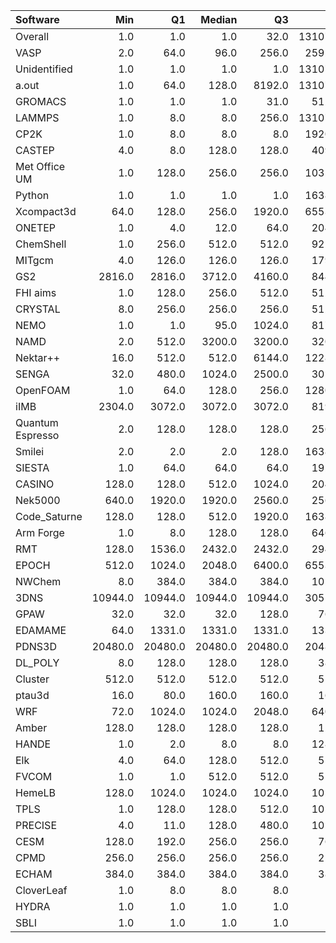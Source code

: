 | Software         |     Min |      Q1 |   Median |      Q3 |      Max |    Jobs |     Nodeh |   PercentUse |       kWh |   PercentEnergy |   Users |   Projects |
|:-----------------|--------:|--------:|---------:|--------:|---------:|--------:|----------:|-------------:|----------:|----------------:|--------:|-----------:|
| Overall          |     1.0 |     1.0 |      1.0 |    32.0 | 131072.0 | 4114184 | 3927732.7 |        100.0 | 1284420.2 |           100.0 |     706 |        102 |
| VASP             |     2.0 |    64.0 |     96.0 |   256.0 |  25920.0 |  143268 |  942834.3 |         24.0 |  290665.8 |            22.6 |     110 |          6 |
| Unidentified     |     1.0 |     1.0 |      1.0 |     1.0 | 131072.0 | 1370058 |  566944.5 |         14.4 |  193781.9 |            15.1 |     322 |         83 |
| a.out            |     1.0 |    64.0 |    128.0 |  8192.0 | 131072.0 |     474 |  392539.7 |         10.0 |   99116.7 |             7.7 |      10 |          7 |
| GROMACS          |     1.0 |     1.0 |      1.0 |    31.0 |   5120.0 |   17116 |  291861.1 |          7.4 |  135329.9 |            10.5 |      38 |          7 |
| LAMMPS           |     1.0 |     8.0 |      8.0 |   256.0 | 131072.0 |   41038 |  289214.3 |          7.4 |   81468.5 |             6.3 |      47 |         11 |
| CP2K             |     1.0 |     8.0 |      8.0 |     8.0 |  19200.0 |  113087 |  251786.0 |          6.4 |   77817.4 |             6.1 |      50 |          9 |
| CASTEP           |     4.0 |     8.0 |    128.0 |   128.0 |   4096.0 | 1073488 |  136636.3 |          3.5 |   46906.4 |             3.7 |      44 |          5 |
| Met Office UM    |     1.0 |   128.0 |    256.0 |   256.0 |  10323.0 |   12707 |  130726.2 |          3.3 |   38766.6 |             3.0 |      38 |          4 |
| Python           |     1.0 |     1.0 |      1.0 |     1.0 |  16384.0 | 1276476 |  107532.9 |          2.7 |   31556.1 |             2.5 |      41 |         21 |
| Xcompact3d       |    64.0 |   128.0 |    256.0 |  1920.0 |  65536.0 |     454 |  107243.0 |          2.7 |   40959.5 |             3.2 |      10 |          6 |
| ONETEP           |     1.0 |     4.0 |     12.0 |    64.0 |   2048.0 |    1548 |   99636.0 |          2.5 |   33131.9 |             2.6 |       9 |          3 |
| ChemShell        |     1.0 |   256.0 |    512.0 |   512.0 |   9216.0 |    1771 |   93930.4 |          2.4 |   27589.5 |             2.1 |      12 |          3 |
| MITgcm           |     4.0 |   126.0 |    126.0 |   126.0 |   1792.0 |   12843 |   73291.8 |          1.9 |   33710.8 |             2.6 |      17 |          4 |
| GS2              |  2816.0 |  2816.0 |   3712.0 |  4160.0 |   8448.0 |     135 |   63352.3 |          1.6 |   19494.8 |             1.5 |       2 |          1 |
| FHI aims         |     1.0 |   128.0 |    256.0 |   512.0 |   5120.0 |    4922 |   48765.6 |          1.2 |   14810.0 |             1.2 |      20 |          4 |
| CRYSTAL          |     8.0 |   256.0 |    256.0 |   256.0 |   5120.0 |    9408 |   42477.9 |          1.1 |   14576.8 |             1.1 |       6 |          2 |
| NEMO             |     1.0 |     1.0 |     95.0 |  1024.0 |   8170.0 |   18149 |   35093.6 |          0.9 |   12136.1 |             0.9 |      26 |          3 |
| NAMD             |     2.0 |   512.0 |   3200.0 |  3200.0 |   3200.0 |     967 |   34063.4 |          0.9 |   16980.0 |             1.3 |      10 |          6 |
| Nektar++         |    16.0 |   512.0 |    512.0 |  6144.0 |  12288.0 |      93 |   29071.2 |          0.7 |   11857.6 |             0.9 |       8 |          4 |
| SENGA            |    32.0 |   480.0 |   1024.0 |  2500.0 |   3024.0 |      55 |   25315.4 |          0.6 |    9941.6 |             0.8 |       6 |          2 |
| OpenFOAM         |     1.0 |    64.0 |    128.0 |   256.0 |  12800.0 |    1413 |   24478.5 |          0.6 |    9512.3 |             0.7 |      26 |         14 |
| iIMB             |  2304.0 |  3072.0 |   3072.0 |  3072.0 |   8192.0 |      73 |   23595.7 |          0.6 |    9493.4 |             0.7 |       2 |          1 |
| Quantum Espresso |     2.0 |   128.0 |    128.0 |   128.0 |   2560.0 |    5782 |   21276.2 |          0.5 |    8343.0 |             0.6 |      21 |          5 |
| Smilei           |     2.0 |     2.0 |      2.0 |   128.0 |  16384.0 |      50 |   18432.3 |          0.5 |    1375.8 |             0.1 |       2 |          1 |
| SIESTA           |     1.0 |    64.0 |     64.0 |    64.0 |   1920.0 |     799 |    9759.6 |          0.2 |     625.3 |             0.0 |       9 |          2 |
| CASINO           |   128.0 |   128.0 |    512.0 |  1024.0 |   2048.0 |     117 |    8293.1 |          0.2 |    3327.0 |             0.3 |       4 |          3 |
| Nek5000          |   640.0 |  1920.0 |   1920.0 |  2560.0 |   2560.0 |      39 |    8237.7 |          0.2 |    3175.8 |             0.2 |       1 |          1 |
| Code_Saturne     |   128.0 |   128.0 |    512.0 |  1920.0 |  16384.0 |      74 |    7331.7 |          0.2 |    2643.4 |             0.2 |       6 |          3 |
| Arm Forge        |     1.0 |     8.0 |    128.0 |   128.0 |   6464.0 |      68 |    7072.0 |          0.2 |    2519.6 |             0.2 |      11 |          7 |
| RMT              |   128.0 |  1536.0 |   2432.0 |  2432.0 |   2944.0 |     167 |    5645.6 |          0.1 |    1840.9 |             0.1 |       3 |          1 |
| EPOCH            |   512.0 |  1024.0 |   2048.0 |  6400.0 |  65536.0 |      85 |    5539.8 |          0.1 |    1777.2 |             0.1 |       4 |          1 |
| NWChem           |     8.0 |   384.0 |    384.0 |   384.0 |   1024.0 |    2407 |    5435.9 |          0.1 |    1919.4 |             0.1 |      11 |          6 |
| 3DNS             | 10944.0 | 10944.0 |  10944.0 | 10944.0 |  30512.0 |      12 |    4886.2 |          0.1 |    1528.6 |             0.1 |       1 |          1 |
| GPAW             |    32.0 |    32.0 |     32.0 |   128.0 |    768.0 |     466 |    2890.8 |          0.1 |     930.1 |             0.1 |       5 |          1 |
| EDAMAME          |    64.0 |  1331.0 |   1331.0 |  1331.0 |   1331.0 |      29 |    2687.2 |          0.1 |     943.4 |             0.1 |       2 |          1 |
| PDNS3D           | 20480.0 | 20480.0 |  20480.0 | 20480.0 |  20480.0 |       1 |    2683.6 |          0.1 |    1121.2 |             0.1 |       1 |          1 |
| DL_POLY          |     8.0 |   128.0 |    128.0 |   128.0 |    384.0 |     220 |    2300.0 |          0.1 |     925.9 |             0.1 |       2 |          2 |
| Cluster          |   512.0 |   512.0 |    512.0 |   512.0 |    512.0 |      85 |    1595.7 |          0.0 |     598.8 |             0.0 |       1 |          1 |
| ptau3d           |    16.0 |    80.0 |    160.0 |   160.0 |    160.0 |      57 |    1494.6 |          0.0 |     568.9 |             0.0 |       1 |          1 |
| WRF              |    72.0 |  1024.0 |   1024.0 |  2048.0 |   6400.0 |      37 |    1074.6 |          0.0 |     383.2 |             0.0 |       3 |          2 |
| Amber            |   128.0 |   128.0 |    128.0 |   128.0 |    128.0 |    3840 |     309.5 |          0.0 |     116.0 |             0.0 |       2 |          2 |
| HANDE            |     1.0 |     2.0 |      8.0 |     8.0 |   1280.0 |     109 |     128.4 |          0.0 |      19.6 |             0.0 |       2 |          2 |
| Elk              |     4.0 |    64.0 |    128.0 |   512.0 |    512.0 |      45 |     113.4 |          0.0 |      71.0 |             0.0 |       2 |          2 |
| FVCOM            |     1.0 |     1.0 |    512.0 |   512.0 |    512.0 |      14 |      68.7 |          0.0 |      24.6 |             0.0 |       2 |          1 |
| HemeLB           |   128.0 |  1024.0 |   1024.0 |  1024.0 |   1024.0 |       7 |      56.7 |          0.0 |      27.9 |             0.0 |       1 |          1 |
| TPLS             |     1.0 |   128.0 |    128.0 |   512.0 |   1024.0 |      47 |      23.7 |          0.0 |       8.5 |             0.0 |       2 |          1 |
| PRECISE          |     4.0 |    11.0 |    128.0 |   480.0 |   1024.0 |      22 |       4.1 |          0.0 |       0.8 |             0.0 |       1 |          1 |
| CESM             |   128.0 |   192.0 |    256.0 |   256.0 |    768.0 |       7 |       1.5 |          0.0 |       0.6 |             0.0 |       1 |          1 |
| CPMD             |   256.0 |   256.0 |    256.0 |   256.0 |    256.0 |       3 |       0.3 |          0.0 |       0.1 |             0.0 |       2 |          1 |
| ECHAM            |   384.0 |   384.0 |    384.0 |   384.0 |    384.0 |       2 |       0.0 |          0.0 |       0.0 |             0.0 |       1 |          1 |
| CloverLeaf       |     1.0 |     8.0 |      8.0 |     8.0 |      8.0 |      20 |       0.0 |          0.0 |       0.0 |             0.0 |       1 |          1 |
| HYDRA            |     1.0 |     1.0 |      1.0 |     1.0 |      1.0 |      29 |       0.0 |          0.0 |       0.0 |             0.0 |       4 |          4 |
| SBLI             |     1.0 |     1.0 |      1.0 |     1.0 |      1.0 |       1 |       0.0 |          0.0 |       0.0 |             0.0 |       1 |          1 |